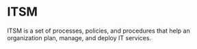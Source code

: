 # ITSM
ITSM is a set of processes, policies, and procedures that help an organization plan, manage, and deploy IT services.
